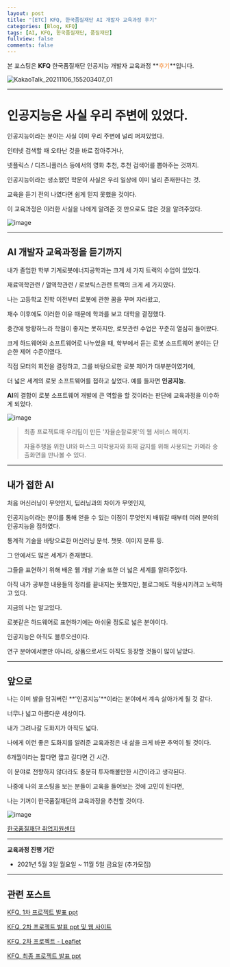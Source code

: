 ```yaml
---
layout: post
title: "[ETC] KFQ, 한국품질재단 AI 개발자 교육과정 후기"
categories: [Blog, KFQ]
tags: [AI, KFQ, 한국품질재단, 품질재단]
fullview: false
comments: false
---
```


본 포스팅은 **KFQ** 한국품질재단 인공지능 개발자 교육과정 **<span style="color:#F58224">후기</span>**입니다.

![KakaoTalk_20211106_155203407_01](https://user-images.githubusercontent.com/84369912/143499923-2b453a7c-e3d6-4460-abc7-768feed81fd3.jpg)

---

# 인공지능은 사실 우리 주변에 있었다.

인공지능이라는 분야는 사실 이미 우리 주변에 널리 퍼져있었다.

인터넷 검색할 때 오타난 것을 바로 잡아주거나, 

넷플릭스 / 디즈니플러스 등에서의 영화 추천, 추천 검색어를 뽑아주는 것까지.

인공지능이라는 생소했던 학문이 사실은 우리 일상에 이미 널리 존재한다는 것.

교육을 듣기 전의 나였다면 쉽게 믿지 못했을 것이다.

이 교육과정은 이러한 사실을 나에게 알려준 것 만으로도 많은 것을 알려주었다.

![image](https://user-images.githubusercontent.com/84369912/143471832-c033014c-9438-40a0-af68-6d4fdf830b81.png)

---

## AI 개발자 교육과정을 듣기까지

내가 졸업한 학부 기계로봇에너지공학과는 크게 세 가지 트랙의 수업이 있었다.

재료역학관련 / 열역학관련 / 로보틱스관련 트랙의 크게 세 가지였다.

나는 고등학교 진학 이전부터 로봇에 관한 꿈을 꾸며 자라왔고, 

재수 이후에도 이러한 이유 때문에 학과를 보고 대학을 결정했다.

중간에 방황하느라 학점이 좋지는 못하지만, 로봇관련 수업은 꾸준히 열심히 들어왔다.

크게 하드웨어와 소프트웨어로 나누었을 때, 학부에서 듣는 로봇 소프트웨어 분야는 단순한 제어 수준이였다.

직접 모터의 회전을 결정하고, 그를 바탕으로한 로봇 제어가 대부분이였기에,

더 넓은 세계의 로봇 소프트웨어를 접하고 싶었다. 예를 들자면 **인공지능**.

**AI**의 결합이 로봇 소프트웨어 개발에 큰 역할을 할 것이라는 판단에 교육과정을 이수하게 되었다.

![image](https://user-images.githubusercontent.com/84369912/143472043-9911c1da-c0ee-4ac2-9b97-6ab08a91b7c2.png)
> 최종 프로젝트때 우리팀이 만든 '자율순찰로봇'의 웹 서비스 페이지.
>
> 자율주행을 위한 UI와 마스크 미착용자와 화재 감지를 위해 사용되는 카메라 송출화면을 만나볼 수 있다.

---

## 내가 접한 AI

처음 머신러닝이 무엇인지, 딥러닝과의 차이가 무엇인지,

인공지능이라는 분야를 통해 얻을 수 있는 이점이 무엇인지 배워갈 때부터 여러 분야의 인공지능을 접하였다.

통계적 기술을 바탕으로한 머신러닝 분석. 챗봇. 이미지 분류 등.

그 안에서도 많은 세계가 존재했다.

그들을 표현하기 위해 배운 웹 개발 기술 또한 더 넓은 세계를 알려주었다.

아직 내가 공부한 내용들의 정리를 끝내지는 못했지만, 블로그에도 적용시키려고 노력하고 있다.

지금의 나는 알고있다.

로봇같은 하드웨어로 표현하기에는 아쉬울 정도로 넓은 분야이다.

인공지능은 아직도 블루오션이다.

연구 분야에서뿐만 아니라, 상품으로서도 아직도 등장할 것들이 많이 남았다.

---

## 앞으로

나는 이미 발을 담궈버린 **'인공지능'**이라는 분야에서 계속 살아가게 될 것 같다.

너무나 넓고 아름다운 세상이다.

내가 그려나갈 도화지가 아직도 넓다.

나에게 이런 좋은 도화지를 알려준 교육과정은 내 삶을 크게 바꾼 추억이 될 것이다.

6개월이라는 짧다면 짧고 길다면 긴 시간.

이 분야로 전향하지 않더라도 충분히 투자해볼만한 시간이라고 생각된다.

나중에 나의 포스팅을 보는 분들이 교육을 들어보는 것에 고민이 된다면,

나는 기꺼이 한국품질재단의 교육과정을 추천할 것이다.

![image](https://daoift3qrrnil.cloudfront.net/ggs/images/8775/original/%E1%84%92%E1%85%A1%E1%86%AB%E1%84%80%E1%85%AE%E1%86%A8%E1%84%91%E1%85%AE%E1%86%B7%E1%84%8C%E1%85%B5%E1%86%AF%E1%84%8C%E1%85%A2%E1%84%83%E1%85%A1%E1%86%AB_PC%E1%84%91%E1%85%A1%E1%86%B8%E1%84%8B%E1%85%A5%E1%86%B8%E1%84%87%E1%85%A2%E1%84%82%E1%85%A5_1119_%E1%84%8E%E1%85%AC%E1%84%8C%E1%85%A9%E1%86%BC.png?1637307106)

[한국품질재단 취업지원센터](http://kcm.kfq.or.kr/ '한국품질재단 취업지원센터')

---

**교육과정 진행 기간**
- 2021년 5월 3일 월요일 ~ 11월 5일 금요일 (추가모집)

---

## 관련 포스트

[KFQ, 1차 프로젝트 발표 ppt](https://19tak.github.io/posts/01-prj1/)

[KFQ, 2차 프로젝트 발표 ppt 및 웹 사이트](https://19tak.github.io/posts/01-prj2/)

[KFQ, 2차 프로젝트 - Leaflet](https://19tak.github.io/posts/02-prj2/)

[KFQ, 최종 프로젝트 발표 ppt](https://19tak.github.io/posts/01-prj3/)